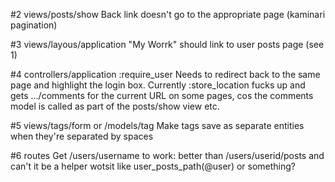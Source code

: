 #2 views/posts/show
Back link doesn't go to the appropriate page (kaminari pagination)

#3 views/layous/application
"My Worrk" should link to user posts page (see 1)

#4 controllers/application :require_user
Needs to redirect back to the same page and highlight the login box. Currently :store_location fucks up and gets .../comments for the current URL on some pages, cos the comments model is called as part of the posts/show view etc.

#5 views/tags/form or /models/tag
Make tags save as separate entities when they're separated by spaces

#6 routes
Get /users/username to work:
better than /users/userid/posts and can't it be a helper wotsit like user_posts_path(@user) or something?
